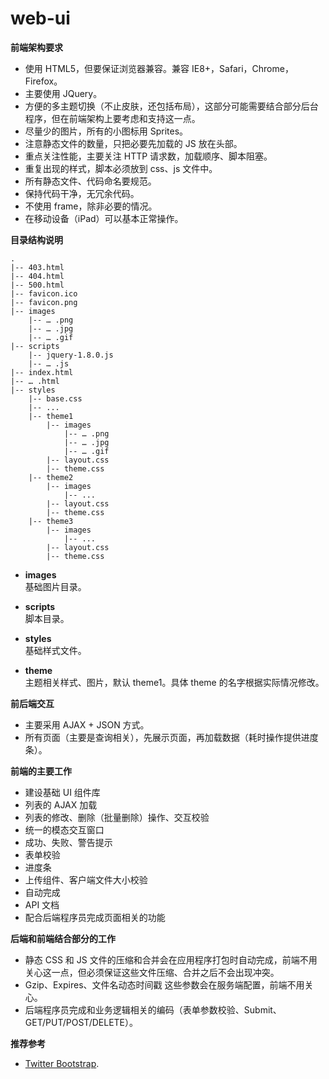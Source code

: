web-ui
======

**前端架构要求**

* 使用 HTML5，但要保证浏览器兼容。兼容 IE8+，Safari，Chrome，Firefox。
* 主要使用 JQuery。
* 方便的多主题切换（不止皮肤，还包括布局），这部分可能需要结合部分后台程序，但在前端架构上要考虑和支持这一点。
* 尽量少的图片，所有的小图标用 Sprites。
* 注意静态文件的数量，只把必要先加载的 JS 放在头部。
* 重点关注性能，主要关注 HTTP 请求数，加载顺序、脚本阻塞。
* 重复出现的样式，脚本必须放到 css、js 文件中。
* 所有静态文件、代码命名要规范。
* 保持代码干净，无冗余代码。
* 不使用 frame，除非必要的情况。
* 在移动设备（iPad）可以基本正常操作。

**目录结构说明**

    .
    |-- 403.html
    |-- 404.html
    |-- 500.html
    |-- favicon.ico
    |-- favicon.png
    |-- images
        |-- … .png
        |-- … .jpg
    	|-- … .gif
    |-- scripts
        |-- jquery-1.8.0.js
        |-- … .js
    |-- index.html
    |-- … .html
    |-- styles
        |-- base.css
        |-- ...            
        |-- theme1
        	|-- images
        		|-- … .png
        		|-- … .jpg
    			|-- … .gif
        	|-- layout.css
        	|-- theme.css
        |-- theme2
        	|-- images
        		|-- ...
        	|-- layout.css
        	|-- theme.css
        |-- theme3
        	|-- images
        		|-- ...
        	|-- layout.css
        	|-- theme.css


- **images**  
	基础图片目录。

- **scripts**  
	脚本目录。

- **styles**   
    基础样式文件。

- **theme**  
	主题相关样式、图片，默认 theme1。具体 theme 的名字根据实际情况修改。

**前后端交互**

* 主要采用 AJAX + JSON 方式。
* 所有页面（主要是查询相关），先展示页面，再加载数据（耗时操作提供进度条）。

**前端的主要工作**

* 建设基础 UI 组件库
* 列表的 AJAX 加载
* 列表的修改、删除（批量删除）操作、交互校验
* 统一的模态交互窗口
* 成功、失败、警告提示
* 表单校验
* 进度条
* 上传组件、客户端文件大小校验
* 自动完成
* API 文档
* 配合后端程序员完成页面相关的功能

**后端和前端结合部分的工作**

* 静态 CSS 和 JS 文件的压缩和合并会在应用程序打包时自动完成，前端不用关心这一点，但必须保证这些文件压缩、合并之后不会出现冲突。
* Gzip、Expires、文件名动态时间戳 这些参数会在服务端配置，前端不用关心。
* 后端程序员完成和业务逻辑相关的编码（表单参数校验、Submit、GET/PUT/POST/DELETE）。

**推荐参考**

* [Twitter Bootstrap](http://twitter.github.com/bootstrap/index.html).









